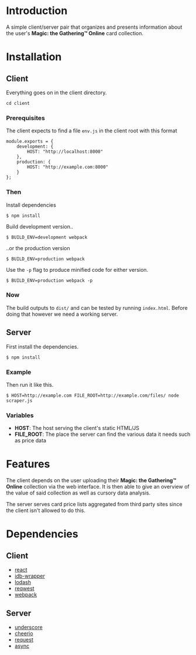 # Introduction

A simple client/server pair that organizes and presents information
about the user's **Magic: the Gathering™ Online** card collection.

# Installation

## Client

Everything goes on in the client directory.
```
cd client
```

### Prerequisites

The client expects to find a file `env.js` in the client root with this format

```
module.exports = {
    development: {
        HOST: "http://localhost:8000"
    },
    production: {
        HOST: "http://example.com:8000"
    }
};
```

### Then

Install dependencies

```
$ npm install
```

Build development version..

```
$ BUILD_ENV=development webpack
```

..or the production version

```
$ BUILD_ENV=production webpack
```

Use the `-p` flag to produce minified code for either version.

```
$ BUILD_ENV=production webpack -p
```


### Now

The build outputs to `dist/` and can be tested by running `index.html`. Before doing that however we need a working server.

## Server


First install the dependencies.

```
$ npm install
```

### Example

Then run it like this.

```
$ HOST=http://example.com FILE_ROOT=http://example.com/files/ node scraper.js 
```

### Variables

* **HOST**: The host serving the client's static HTML/JS
* **FILE_ROOT**: The place the server can find the various data it needs such as price data
	
# Features

The client depends on the user uploading their **Magic: the Gathering™ Online** collection via the web interface. It is then able to give an overview of the value of said collection as well as cursory data analysis.

The server serves card price lists aggregated from third party sites since the client isn't allowed to do this.

# Dependencies

## Client
* [react](https://github.com/facebook/react)
* [idb-wrapper](https://github.com/jensarps/IDBWrapper)
* [lodash](https://github.com/lodash/lodash)
* [reqwest](https://github.com/ded/reqwest)
* [webpack](https://github.com/webpack/webpack)

## Server
* [underscore](https://github.com/jashkenas/underscore)
* [cheerio](https://github.com/cheeriojs/cheerio)
* [request](https://github.com/request/request)
* [async](https://github.com/caolan/async)

